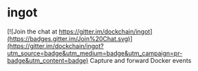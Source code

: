 # ingot

[![Join the chat at https://gitter.im/dockchain/ingot](https://badges.gitter.im/Join%20Chat.svg)](https://gitter.im/dockchain/ingot?utm_source=badge&utm_medium=badge&utm_campaign=pr-badge&utm_content=badge)
Capture and forward Docker events
